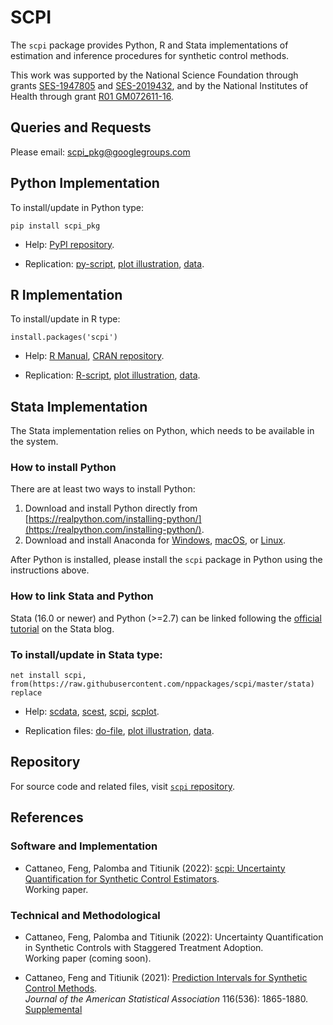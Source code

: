 # SCPI

The `scpi` package provides Python, R and Stata implementations of estimation and inference procedures for synthetic control methods.

This work was supported by the National Science Foundation through grants [SES-1947805](https://www.nsf.gov/awardsearch/showAward?AWD_ID=1947805) and [SES-2019432](https://www.nsf.gov/awardsearch/showAward?AWD_ID=2019432), and by the National Institutes of Health through grant [R01 GM072611-16](https://reporter.nih.gov/project-details/10093056).

## Queries and Requests

Please email: [scpi_pkg@googlegroups.com](mailto:scpi_pkg@googlegroups.com)

## Python Implementation

To install/update in Python type:
```
pip install scpi_pkg
```

- Help: [PyPI repository](https://pypi.org/project/scpi_pkg/).

- Replication: [py-script](https://raw.githubusercontent.com/nppackages/scpi/master/Python/scpi_illustration.py), [plot illustration](https://raw.githubusercontent.com/nppackages/scpi/master/Python/scpi_illustration_plot.py), [data](https://raw.githubusercontent.com/nppackages/scpi/master/Python/scpi_germany.csv).

## R Implementation

To install/update in R type:
```
install.packages('scpi')
```

- Help: [R Manual](https://raw.githubusercontent.com/nppackages/scpi/master/R/scpi.pdf), [CRAN repository](https://cran.r-project.org/package=scpi).

- Replication: [R-script](https://raw.githubusercontent.com/nppackages/scpi/master/R/scpi_illustration.R), [plot illustration](https://raw.githubusercontent.com/nppackages/scpi/master/R/scpi_illustration_plot.R), [data](https://raw.githubusercontent.com/nppackages/scpi/master/R/scpi_germany.csv).

## Stata Implementation

The Stata implementation relies on Python, which needs to be available in the system.

### How to install Python
There are at least two ways to install Python:
1. Download and install Python directly from [https://realpython.com/installing-python/](https://realpython.com/installing-python/).
2. Download and install Anaconda for [Windows](https://docs.anaconda.com/anaconda/install/windows/), [macOS](https://docs.anaconda.com/anaconda/install/mac-os/), or [Linux](https://docs.anaconda.com/anaconda/install/linux/).

After Python is installed, please install the `scpi` package in Python using the instructions above.

### How to link Stata and Python
Stata (16.0 or newer) and Python (>=2.7) can be linked following the [official tutorial](https://blog.stata.com/2020/08/18/stata-python-integration-part-1-setting-up-stata-to-use-python/) on the Stata blog.

### To install/update in Stata type:
```
net install scpi, from(https://raw.githubusercontent.com/nppackages/scpi/master/stata) replace
```

- Help: [scdata](https://raw.githubusercontent.com/nppackages/scpi/master/stata/scdata.pdf), [scest](https://raw.githubusercontent.com/nppackages/scpi/master/stata/scest.pdf), [scpi](https://raw.githubusercontent.com/nppackages/scpi/master/stata/scpi.pdf), [scplot](https://raw.githubusercontent.com/nppackages/scpi/master/stata/scplot.pdf).

- Replication files: [do-file](https://raw.githubusercontent.com/nppackages/scpi/master/stata/scpi_illustration.do), [plot illustration](https://raw.githubusercontent.com/nppackages/scpi/master/stata/scpi_illustration_plot.do), [data](https://raw.githubusercontent.com/nppackages/scpi/master/stata/scpi_germany.dta).

## Repository

For source code and related files, visit [`scpi` repository](https://github.com/nppackages/scpi/).


## References

### Software and Implementation

- Cattaneo, Feng, Palomba and Titiunik (2022): [scpi: Uncertainty Quantification for Synthetic Control Estimators](https://nppackages.github.io/references/Cattaneo-Feng-Palomba-Titiunik_2022_scpi.pdf).<br>
Working paper.

### Technical and Methodological

- Cattaneo, Feng, Palomba and Titiunik (2022): Uncertainty Quantification in Synthetic Controls with Staggered Treatment Adoption.<br>
Working paper (coming soon).

- Cattaneo, Feng and Titiunik (2021): [Prediction Intervals for Synthetic Control Methods](https://nppackages.github.io/references/Cattaneo-Feng-Titiunik_2021_JASA.pdf).<br>
_Journal of the American Statistical Association_ 116(536): 1865-1880.<br>
[Supplemental](https://nppackages.github.io/references/Cattaneo-Feng-Titiunik_2021_JASA--Supplement.pdf)<br>

<br><br>

